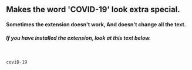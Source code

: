 ## Makes the word 'COVID-19' look extra special.
#### Sometimes the extension doesn't work, And doesn't change all the text.



##### If you have installed the extension, look at this text below.

```sh


coviD-19
```

